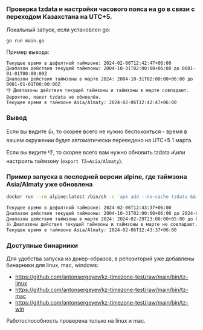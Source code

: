 ### Проверка tzdata и настройки часового пояса на go в связи с переходом Казахстана на UTC+5.

Локальный запуск, если установлен go:

`go run main.go`

Пример вывода:

```
Текущее время в дефолтной таймзоне: 2024-02-06T12:42:47+06:00
Диапазон действия текущей таймзоны: 2004-10-31T02:00:00+06:00 до 0001-01-01T00:00:00Z
Диапазон действия таймзоны в марте 2024: 2004-10-31T02:00:00+06:00 до 0001-01-01T00:00:00Z
👎 Диапазоны действия текущей таймзоны и таймзоны в марте совпадают. Вероятно, пакет tzdata не обновлён.
Текущее время в таймзоне Asia/Almaty: 2024-02-06T12:42:47+06:00
```

### Вывод

Если вы видите 👍, то скорее всего не нужно беспокоиться - время в вашем окружении будет автоматически переведено на UTC+5 1 марта.

Если вы видите 👎, то скорее всего вам нужно обновить tzdata и\или настроить таймзону (`export TZ=Asia/Almaty`).

### Пример запуска в последней версии alpine, где таймзона Asia/Almaty уже обновлена

```sh
docker run --rm alpine:latest /bin/sh -c 'apk add --no-cache tzdata && export TZ=Asia/Almaty && wget https://github.com/antonsergeyev/kz-timezone-test/raw/main/bin/tz-linux && chmod +x tz-linux && ./tz-linux'

Текущее время в дефолтной таймзоне: 2024-02-06T12:43:37+06:00
Диапазон действия текущей таймзоны: 2004-10-31T02:00:00+06:00 до 2024-02-29T23:00:00+05:00
Диапазон действия таймзоны в марте 2024: 2024-02-29T23:00:00+05:00 до 0001-01-01T00:00:00Z
👍 Диапазоны действия текущей таймзоны и таймзоны в марте не совпадают. Вероятно, пакет tzdata уже обновлён.
Текущее время в таймзоне Asia/Almaty: 2024-02-06T12:43:37+06:00
```

### Доступные бинарники

Для удобства запуска из докер-образов, в репозиторий уже добавлены бинарники для linux, mac, windows:

* https://github.com/antonsergeyev/kz-timezone-test/raw/main/bin/tz-linux
* https://github.com/antonsergeyev/kz-timezone-test/raw/main/bin/tz-mac
* https://github.com/antonsergeyev/kz-timezone-test/raw/main/bin/tz-win

Работоспособность проверена только на linux и mac.
